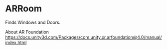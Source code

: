 # ARRoom
Finds Windows and Doors.  

About AR Foundation
https://docs.unity3d.com/Packages/com.unity.xr.arfoundation@4.0/manual/index.html
